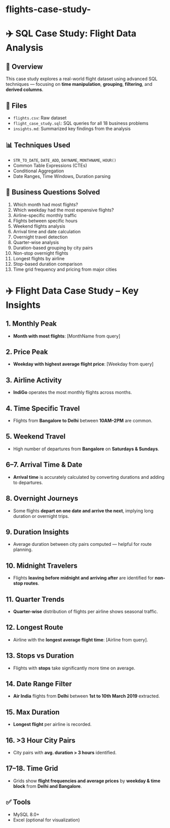 # flights-case-study-
# ✈️ SQL Case Study: Flight Data Analysis

## 📌 Overview
This case study explores a real-world flight dataset using advanced SQL techniques — focusing on **time manipulation**, **grouping**, **filtering**, and **derived columns**.

## 📂 Files
- `flights.csv`: Raw dataset
- `flight_case_study.sql`: SQL queries for all 18 business problems
- `insights.md`: Summarized key findings from the analysis

## 📊 Techniques Used
- `STR_TO_DATE`, `DATE_ADD`, `DAYNAME`, `MONTHNAME`, `HOUR()`
- Common Table Expressions (CTEs)
- Conditional Aggregation
- Date Ranges, Time Windows, Duration parsing

## 🚀 Business Questions Solved
1. Which month had most flights?
2. Which weekday had the most expensive flights?
3. Airline-specific monthly traffic
4. Flights between specific hours
5. Weekend flights analysis
6. Arrival time and date calculation
7. Overnight travel detection
8. Quarter-wise analysis
9. Duration-based grouping by city pairs
10. Non-stop overnight flights
11. Longest flights by airline
12. Stop-based duration comparison
13. Time grid frequency and pricing from major cities
# ✈️ Flight Data Case Study – Key Insights

## 1. Monthly Peak
- **Month with most flights**: [MonthName from query]

## 2. Price Peak
- **Weekday with highest average flight price**: [Weekday from query]

## 3. Airline Activity
- **IndiGo** operates the most monthly flights across months.

## 4. Time Specific Travel
- Flights from **Bangalore to Delhi** between **10AM–2PM** are common.

## 5. Weekend Travel
- High number of departures from **Bangalore** on **Saturdays & Sundays**.

## 6–7. Arrival Time & Date
- **Arrival time** is accurately calculated by converting durations and adding to departures.

## 8. Overnight Journeys
- Some flights **depart on one date and arrive the next**, implying long duration or overnight trips.

## 9. Duration Insights
- Average duration between city pairs computed — helpful for route planning.

## 10. Midnight Travelers
- Flights **leaving before midnight and arriving after** are identified for **non-stop routes**.

## 11. Quarter Trends
- **Quarter-wise** distribution of flights per airline shows seasonal traffic.

## 12. Longest Route
- Airline with the **longest average flight time**: [Airline from query].

## 13. Stops vs Duration
- Flights with **stops** take significantly more time on average.

## 14. Date Range Filter
- **Air India** flights from **Delhi** between **1st to 10th March 2019** extracted.

## 15. Max Duration
- **Longest flight** per airline is recorded.

## 16. >3 Hour City Pairs
- City pairs with **avg. duration > 3 hours** identified.

## 17–18. Time Grid
- Grids show **flight frequencies and average prices** by **weekday & time block** from **Delhi and Bangalore**.



## ✅ Tools
- MySQL 8.0+
- Excel (optional for visualization)
